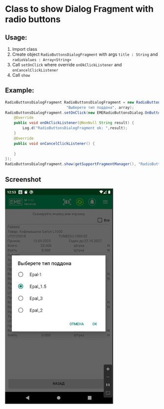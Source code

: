 # Class to show Dialog Fragment with radio buttons

## Usage:

1. Import class
2. Create object ```RadioButtonsDialogFragment``` with args ```title : String``` and ```radioValues : Array<String>```
3. Call ```setOnClick``` where override ```onOkClickListener``` and ```onCancelClickListener```
4. Call ```show```

## Example:

```java
RadioButtonsDialogFragment RadioButtonsDialogFragment = new RadioButtonsDialogFragment(
                            "Выберете тип поддона", array);
RadioButtonsDialogFragment.setOnClick(new EMERadioButtonsDialog.OnButtonClick() {
    @Override
    public void onOkClickListener(@NonNull String result) {
        Log.d("RadioButtonsDialogFragment ok: ",result);
    }
    @Override
    public void onCancelClickListener() {

    }
});
RadioButtonsDialogFragment.show(getSupportFragmentManager(), "RadioButtonsDialogFragment");
```

## Screenshot

![](screenshots/RadioButtonsDialogFragment.jpg)